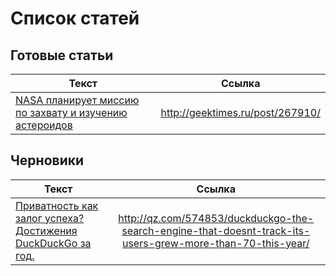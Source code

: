 # Список статей

## Готовые статьи

|Текст|Ссылка|
|----------|:-------------:|
|[NASA планирует миссию по захвату и изучению астероидов](done/done/t_NASA_Asteroid_Redirect_Mission.txt)|http://geektimes.ru/post/267910/|

## Черновики

|Текст|Ссылка|
|----------|:-------------:|
|[Приватность как залог успеха? Достижения DuckDuckGo за год.](draft/t_DuckDuckGo_70_percent.html)|http://qz.com/574853/duckduckgo-the-search-engine-that-doesnt-track-its-users-grew-more-than-70-this-year/|
